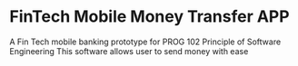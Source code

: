 # FinTech Mobile Money Transfer APP

A Fin Tech mobile banking prototype for PROG 102 Principle of Software Engineering
This software allows user to send money with ease
